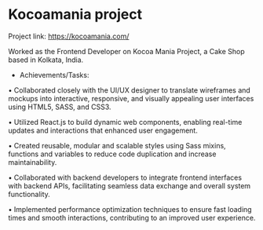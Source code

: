 # Kocoamania project

Project link: https://kocoamania.com/

Worked as the Frontend Developer on Kocoa Mania Project, a Cake Shop based in Kolkata, India.

- Achievements/Tasks:

• Collaborated closely with the UI/UX designer to translate wireframes and mockups into interactive, responsive, and visually appealing user interfaces using HTML5, SASS, and CSS3.

• Utilized React.js to build dynamic web components, enabling real-time updates and interactions that enhanced user engagement.

• Created reusable, modular and scalable styles using Sass mixins, functions and variables to reduce code duplication and increase maintainability.

• Collaborated with backend developers to integrate frontend interfaces with backend APIs, facilitating seamless data exchange and overall system functionality.

• Implemented performance optimization techniques to ensure fast loading times and smooth interactions, contributing to an improved user experience.
